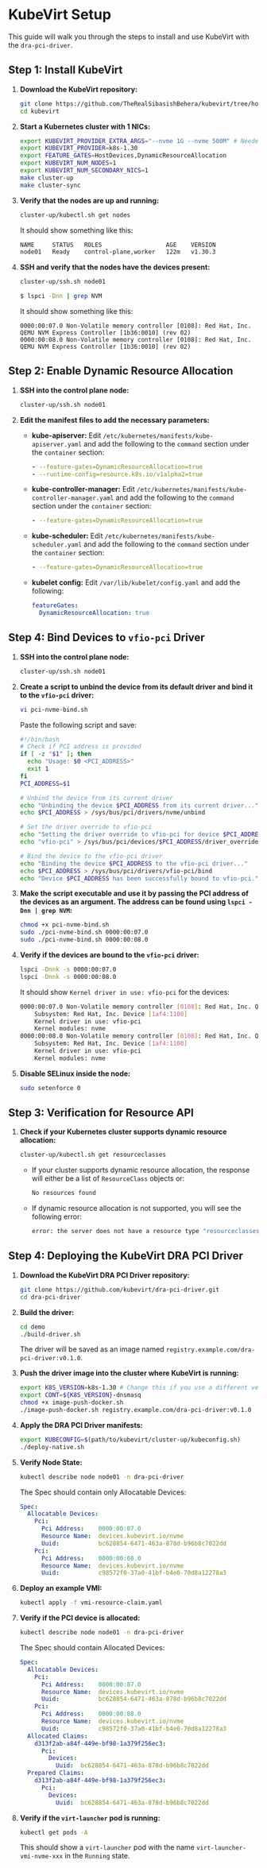 # KubeVirt Setup

This guide will walk you through the steps to install and use KubeVirt with the `dra-pci-driver`.

## Step 1: Install KubeVirt

1. **Download the KubeVirt repository:**

   ```bash
   git clone https://github.com/TheRealSibasishBehera/kubevirt/tree/host-rc
   cd kubevirt
   ```

2. **Start a Kubernetes cluster with 1 NICs:**

   ```bash
   export KUBEVIRT_PROVIDER_EXTRA_ARGS="--nvme 1G --nvme 500M" # Needed to emulate NVMe devices
   export KUBEVIRT_PROVIDER=k8s-1.30
   export FEATURE_GATES=HostDevices,DynamicResourceAllocation
   export KUBEVIRT_NUM_NODES=1
   export KUBEVIRT_NUM_SECONDARY_NICS=1
   make cluster-up
   make cluster-sync
   ```

3. **Verify that the nodes are up and running:**

   ```bash
   cluster-up/kubectl.sh get nodes
   ```

   It should show something like this:

   ```bash
   NAME     STATUS   ROLES                  AGE    VERSION
   node01   Ready    control-plane,worker   122m   v1.30.3
   ```

4. **SSH and verify that the nodes have the devices present:**

   ```bash
   cluster-up/ssh.sh node01
   ```

   ```bash
   $ lspci -Dnn | grep NVM
   ```

   It should show something like this:

   ```
   0000:00:07.0 Non-Volatile memory controller [0108]: Red Hat, Inc. QEMU NVM Express Controller [1b36:0010] (rev 02)
   0000:00:08.0 Non-Volatile memory controller [0108]: Red Hat, Inc. QEMU NVM Express Controller [1b36:0010] (rev 02)
   ```

## Step 2: Enable Dynamic Resource Allocation

1. **SSH into the control plane node:**

   ```bash
   cluster-up/ssh.sh node01
   ```

2. **Edit the manifest files to add the necessary parameters:**

   - **kube-apiserver:** Edit `/etc/kubernetes/manifests/kube-apiserver.yaml` and add the following to the `command` section under the `container` section:

     ```yaml
     - --feature-gates=DynamicResourceAllocation=true
     - --runtime-config=resource.k8s.io/v1alpha2=true
     ```

   - **kube-controller-manager:** Edit `/etc/kubernetes/manifests/kube-controller-manager.yaml` and add the following to the `command` section under the `container` section:

     ```yaml
     - --feature-gates=DynamicResourceAllocation=true
     ```

   - **kube-scheduler:** Edit `/etc/kubernetes/manifests/kube-scheduler.yaml` and add the following to the `command` section under the `container` section:

     ```yaml
     - --feature-gates=DynamicResourceAllocation=true
     ```

   - **kubelet config:** Edit `/var/lib/kubelet/config.yaml` and add the following:

     ```yaml
     featureGates:
       DynamicResourceAllocation: true
     ```

## Step 4: Bind Devices to `vfio-pci` Driver

1. **SSH into the control plane node:**

   ```bash
   cluster-up/ssh.sh node01
   ```

2. **Create a script to unbind the device from its default driver and bind it to the `vfio-pci` driver:**

   ```bash
   vi pci-nvme-bind.sh
   ```

   Paste the following script and save:

   ```bash
   #!/bin/bash
   # Check if PCI address is provided
   if [ -z "$1" ]; then
     echo "Usage: $0 <PCI_ADDRESS>"
     exit 1
   fi
   PCI_ADDRESS=$1

   # Unbind the device from its current driver
   echo "Unbinding the device $PCI_ADDRESS from its current driver..."
   echo $PCI_ADDRESS > /sys/bus/pci/drivers/nvme/unbind

   # Set the driver override to vfio-pci
   echo "Setting the driver override to vfio-pci for device $PCI_ADDRESS..."
   echo "vfio-pci" > /sys/bus/pci/devices/$PCI_ADDRESS/driver_override

   # Bind the device to the vfio-pci driver
   echo "Binding the device $PCI_ADDRESS to the vfio-pci driver..."
   echo $PCI_ADDRESS > /sys/bus/pci/drivers/vfio-pci/bind
   echo "Device $PCI_ADDRESS has been successfully bound to vfio-pci."
   ```

3. **Make the script executable and use it by passing the PCI address of the devices as an argument. The address can be found using `lspci -Dnn | grep NVM`:**

   ```bash
   chmod +x pci-nvme-bind.sh
   sudo ./pci-nvme-bind.sh 0000:00:07.0
   sudo ./pci-nvme-bind.sh 0000:00:08.0
   ```

4. **Verify if the devices are bound to the `vfio-pci` driver:**

   ```bash
   lspci -Dnnk -s 0000:00:07.0
   lspci -Dnnk -s 0000:00:08.0
   ```

   It should show `Kernel driver in use: vfio-pci` for the devices:

   ```bash
   0000:00:07.0 Non-Volatile memory controller [0108]: Red Hat, Inc. QEMU NVM Express Controller [1b36:0010] (rev 02)
       Subsystem: Red Hat, Inc. Device [1af4:1100]
       Kernel driver in use: vfio-pci
       Kernel modules: nvme
   0000:00:08.0 Non-Volatile memory controller [0108]: Red Hat, Inc. QEMU NVM Express Controller [1b36:0010] (rev 02)
       Subsystem: Red Hat, Inc. Device [1af4:1100]
       Kernel driver in use: vfio-pci
       Kernel modules: nvme
   ```

5. **Disable SELinux inside the node:**

   ```bash
   sudo setenforce 0
   ```

## Step 3: Verification for Resource API

1. **Check if your Kubernetes cluster supports dynamic resource allocation:**

   ```bash
   cluster-up/kubectl.sh get resourceclasses
   ```

   - If your cluster supports dynamic resource allocation, the response will either be a list of `ResourceClass` objects or:

     ```bash
     No resources found
     ```

   - If dynamic resource allocation is not supported, you will see the following error:

     ```bash
     error: the server does not have a resource type "resourceclasses"
     ```

## Step 4: Deploying the KubeVirt DRA PCI Driver

1. **Download the KubeVirt DRA PCI Driver repository:**

   ```bash
   git clone https://github.com/kubevirt/dra-pci-driver.git
   cd dra-pci-driver
   ```

2. **Build the driver:**

   ```bash
   cd demo
   ./build-driver.sh
   ```

   The driver will be saved as an image named `registry.example.com/dra-pci-driver:v0.1.0`.

3. **Push the driver image into the cluster where KubeVirt is running:**

   ```bash
   export K8S_VERSION=k8s-1.30 # Change this if you use a different version
   export CONT=${K8S_VERSION}-dnsmasq
   chmod +x image-push-docker.sh
   ./image-push-docker.sh registry.example.com/dra-pci-driver:v0.1.0
   ```

4. **Apply the DRA PCI Driver manifests:**

   ```bash
   export KUBECONFIG=$(path/to/kubevirt/cluster-up/kubeconfig.sh)
   ./deploy-native.sh
   ```

5. **Verify Node State:**

   ```bash
   kubectl describe node node01 -n dra-pci-driver
   ```

   The Spec should contain only Allocatable Devices:

   ```yaml
   Spec:
     Allocatable Devices:
       Pci:
         Pci Address:    0000:00:07.0
         Resource Name:  devices.kubevirt.io/nvme
         Uuid:           bc628854-6471-463a-878d-b96b8c7022dd
       Pci:
         Pci Address:    0000:00:08.0
         Resource Name:  devices.kubevirt.io/nvme
         Uuid:           c98572f0-37a0-41bf-b4e0-70d8a12278a3
   ```

6. **Deploy an example VMI:**

   ```bash
   kubectl apply -f vmi-resource-claim.yaml
   ```

7. **Verify if the PCI device is allocated:**

   ```bash
   kubectl describe node node01 -n dra-pci-driver
   ```

   The Spec should contain Allocated Devices:

   ```yaml
   Spec:
     Allocatable Devices:
       Pci:
         Pci Address:    0000:00:07.0
         Resource Name:  devices.kubevirt.io/nvme
         Uuid:           bc628854-6471-463a-878d-b96b8c7022dd
       Pci:
         Pci Address:    0000:00:08.0
         Resource Name:  devices.kubevirt.io/nvme
         Uuid:           c98572f0-37a0-41bf-b4e0-70d8a12278a3
     Allocated Claims:
       d313f2ab-a84f-449e-bf98-1a379f256ec3:
         Pci:
           Devices:
             Uuid:  bc628854-6471-463a-878d-b96b8c7022dd
     Prepared Claims:
       d313f2ab-a84f-449e-bf98-1a379f256ec3:
         Pci:
           Devices:
             Uuid:  bc628854-6471-463a-878d-b96b8c7022dd
   ```

8. **Verify if the `virt-launcher` pod is running:**

   ```bash
   kubectl get pods -A
   ```

   This should show a `virt-launcher` pod with the name `virt-launcher-vmi-nvme-xxx` in the `Running` state.
